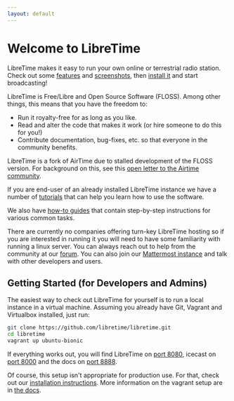 ```yaml
---
layout: default
---
```



Welcome to LibreTime
====================

LibreTime makes it easy to run your own online or terrestrial radio station. Check out some [features](features.md) and [screenshots](features.md#screenshots), then [install it](install.md) and start broadcasting!

LibreTime is Free/Libre and Open Source Software (FLOSS). Among other things, this means that you have the freedom to:

* Run it royalty-free for as long as you like.
* Read and alter the code that makes it work (or hire someone to do this for you!)
* Contribute documentation, bug-fixes, etc. so that everyone in the community benefits.

LibreTime is a fork of AirTime due to stalled development of the FLOSS version. For background on this, see this [open letter to the Airtime community](https://gist.github.com/hairmare/8c03b69c9accc90cfe31fd7e77c3b07d).

If you are end-user of an already installed LibreTime instance we have a number of [tutorials](manual/tutorials/index.md) that can help you learn how to use the software.

We also have [how-to guides](manual/howtos) that contain step-by-step instructions for various common tasks.

There are currently no companies offering turn-key LibreTime hosting so if you are interested in running it you will need to have some familiarity with running a linux server. You can always reach out to help from the community at our [forum](http://discourse.libretime.org). You can also join our [Mattermost instance](https://chat.libretime.org/) and talk with other developers and users.

Getting Started (for Developers and Admins)
---------------

The easiest way to check out LibreTime for yourself is to run a local instance in a virtual machine. Assuming you already have Git, Vagrant and Virtualbox installed, just run:

```bash
git clone https://github.com/libretime/libretime.git
cd libretime
vagrant up ubuntu-bionic
```

If everything works out, you will find LibreTime on [port 8080](http://localhost:8080), icecast on [port 8000](http://localhost:8000) and the docs on [port 8888](http://localhost:8888).

Of course, this setup isn't appropriate for production use. For that, check out our [installation instructions](install.md). More information on the vagrant setup are in [the docs](vagrant.md).

